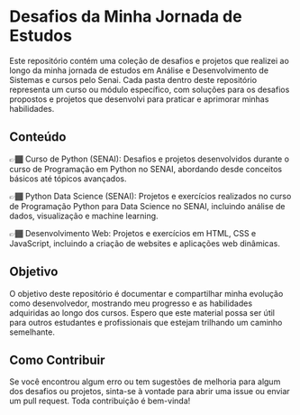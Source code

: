 # Desafios da Minha Jornada de Estudos

Este repositório contém uma coleção de desafios e projetos que realizei ao longo da minha jornada de estudos em Análise e Desenvolvimento de Sistemas e cursos pelo Senai. Cada pasta dentro deste repositório representa um curso ou módulo específico, com soluções para os desafios propostos e projetos que desenvolvi para praticar e aprimorar minhas habilidades.

## Conteúdo

👉🏾 Curso de Python (SENAI): Desafios e projetos desenvolvidos durante o curso de Programação em Python no SENAI, abordando desde conceitos básicos até tópicos avançados.

👉🏾 Python Data Science (SENAI): Projetos e exercícios realizados no curso de Programação Python para Data Science no SENAI, incluindo análise de dados, visualização e machine learning.

👉🏾 Desenvolvimento Web: Projetos e exercícios em HTML, CSS e JavaScript, incluindo a criação de websites e aplicações web dinâmicas.


## Objetivo

O objetivo deste repositório é documentar e compartilhar minha evolução como desenvolvedor, mostrando meu progresso e as habilidades adquiridas ao longo dos cursos. Espero que este material possa ser útil para outros estudantes e profissionais que estejam trilhando um caminho semelhante.


## Como Contribuir

Se você encontrou algum erro ou tem sugestões de melhoria para algum dos desafios ou projetos, sinta-se à vontade para abrir uma issue ou enviar um pull request. Toda contribuição é bem-vinda!
